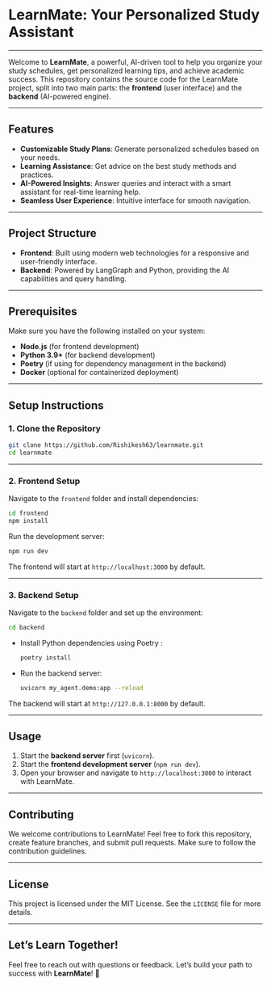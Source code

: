 # LearnMate: Your Personalized Study Assistant

---

Welcome to **LearnMate**, a powerful, AI-driven tool to help you organize your study schedules, get personalized learning tips, and achieve academic success. This repository contains the source code for the LearnMate project, split into two main parts: the **frontend** (user interface) and the **backend** (AI-powered engine).

---

## Features

- **Customizable Study Plans**: Generate personalized schedules based on your needs.
- **Learning Assistance**: Get advice on the best study methods and practices.
- **AI-Powered Insights**: Answer queries and interact with a smart assistant for real-time learning help.
- **Seamless User Experience**: Intuitive interface for smooth navigation.

---

## Project Structure

- **Frontend**: Built using modern web technologies for a responsive and user-friendly interface.
- **Backend**: Powered by LangGraph and Python, providing the AI capabilities and query handling.

---

## Prerequisites

Make sure you have the following installed on your system:

- **Node.js** (for frontend development)
- **Python 3.9+** (for backend development)
- **Poetry** (if using for dependency management in the backend)
- **Docker** (optional for containerized deployment)

---

## Setup Instructions

### 1. Clone the Repository

```bash
git clone https://github.com/Rishikesh63/learnmate.git
cd learnmate
```

---

### 2. Frontend Setup

Navigate to the `frontend` folder and install dependencies:

```bash
cd frontend
npm install
```

Run the development server:

```bash
npm run dev
```

The frontend will start at `http://localhost:3000` by default.

---

### 3. Backend Setup

Navigate to the `backend` folder and set up the environment:

```bash
cd backend
```

- Install Python dependencies using Poetry :
  ```bash
  poetry install


- Run the backend server:
  ```bash
  uvicorn my_agent.demo:app --reload
  ```

The backend will start at `http://127.0.0.1:8000` by default.

---

## Usage

1. Start the **backend server** first (`uvicorn`).
2. Start the **frontend development server** (`npm run dev`).
3. Open your browser and navigate to `http://localhost:3000` to interact with LearnMate.

---

## Contributing

We welcome contributions to LearnMate! Feel free to fork this repository, create feature branches, and submit pull requests. Make sure to follow the contribution guidelines.

---

## License

This project is licensed under the MIT License. See the `LICENSE` file for more details.

---

## Let’s Learn Together!

Feel free to reach out with questions or feedback. Let’s build your path to success with **LearnMate**! 🚀
